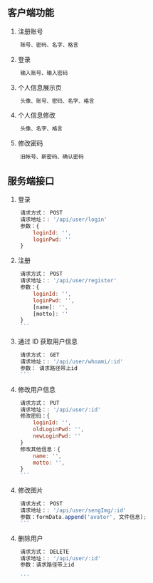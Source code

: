 
## 客户端功能
1. 注册账号
```js
    账号、密码、名字、格言
```

2. 登录
```js
    输入账号、输入密码
```

3. 个人信息展示页
```js
    头像、账号、密码、名字、格言
```
4. 个人信息修改
```js
    头像、名字、格言
```
5. 修改密码
```js
    旧帐号、新密码、确认密码
```



## 服务端接口

1.  登录

```js
    请求方式： POST
    请求地址：: '/api/user/login'
    参数：{
        loginId: '',
        loginPwd: ''
    }
```

2.  注册

````js
    请求方式： POST
    请求地址：: '/api/user/register'
    参数：{
        loginId: '',
        loginPwd: '',
        [name]: '',
        [motto]: ''
    }
    ```
````

3.  通过 ID 获取用户信息

````js
    请求方式： GET
    请求地址：: '/api/user/whoami/:id'
    参数： 请求路径带上id
    ```
````

4.  修改用户信息

````js
    请求方式： PUT
    请求地址：: '/api/user/:id'
    修改密码：{
        loginId: '',
        oldLoginPwd: '',
        newLoginPwd: ''
    }
    修改其他信息：{
        name: '',
        motto: '',
    }
    ```
````

4.  修改图片

````js
    请求方式： POST
    请求地址：: '/api/user/sengImg/:id'
    参数：formData.append('avator', 文件信息);
    ```
````

4.  删除用户

````js
    请求方式： DELETE
    请求地址：: '/api/user/:id'
    参数：请求路径带上id

    ```
````
